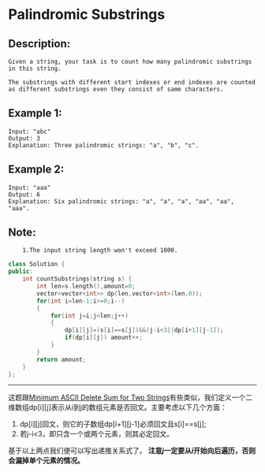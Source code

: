 Palindromic Substrings
====================
Description:
---------------
 ```
 Given a string, your task is to count how many palindromic substrings in this string.

The substrings with different start indexes or end indexes are counted as different substrings even they consist of same characters.
```
Example 1:
-------------------
```
Input: "abc"
Output: 3
Explanation: Three palindromic strings: "a", "b", "c".
```

Example 2:
----------------
```
Input: "aaa"
Output: 6
Explanation: Six palindromic strings: "a", "a", "a", "aa", "aa", "aaa".
```
Note:
----------
```
    1.The input string length won't exceed 1000.
```





```cpp
class Solution {
public:
    int countSubstrings(string s) {
        int len=s.length(),amount=0;
        vector<vector<int>> dp(len,vector<int>(len,0));
        for(int i=len-1;i>=0;i--)
        {
            for(int j=i;j<len;j++)
            {
                dp[i][j]=(s[i]==s[j])&&(j-i<3||dp[i+1][j-1]);
                if(dp[i][j]) amount++;
            }
        }
        return amount;
    }
};
```
*******************************************************
这题跟[Minimum ASCII Delete Sum for Two Strings](https://github.com/chenfeng123456/leetcode/blob/note1/minimum_ASCII_dlete_sum_for_two_strings.mkd)有些类似，我们定义一个二维数组dp[i][j]表示从i到j的数组元素是否回文。主要考虑以下几个方面：
1. dp[i][j]回文，则它的子数组dp[i+1][j-1]必须回文且s[i]==s[j];
2. 若j-i<3，即只含一个或两个元素，则其必定回文。

基于以上两点我们便可以写出递推关系式了。
**注意*j*一定要从*i*开始向后遍历，否则会漏掉单个元素的情况。**
